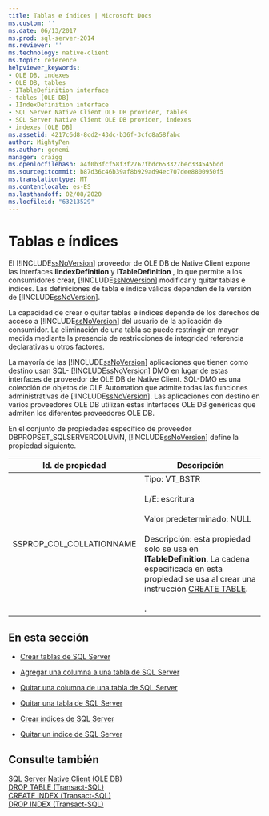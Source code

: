 ```yaml
---
title: Tablas e índices | Microsoft Docs
ms.custom: ''
ms.date: 06/13/2017
ms.prod: sql-server-2014
ms.reviewer: ''
ms.technology: native-client
ms.topic: reference
helpviewer_keywords:
- OLE DB, indexes
- OLE DB, tables
- ITableDefinition interface
- tables [OLE DB]
- IIndexDefinition interface
- SQL Server Native Client OLE DB provider, tables
- SQL Server Native Client OLE DB provider, indexes
- indexes [OLE DB]
ms.assetid: 4217c6d8-8cd2-43dc-b36f-3cfd8a58fabc
author: MightyPen
ms.author: genemi
manager: craigg
ms.openlocfilehash: a4f0b3fcf58f3f2767fbdc653327bec334545bdd
ms.sourcegitcommit: b87d36c46b39af8b929ad94ec707dee8800950f5
ms.translationtype: MT
ms.contentlocale: es-ES
ms.lasthandoff: 02/08/2020
ms.locfileid: "63213529"
---
```

# <a name="tables-and-indexes"></a>Tablas e índices
  El [!INCLUDE[ssNoVersion](../../includes/ssnoversion-md.md)] proveedor de OLE DB de Native Client expone las interfaces **IIndexDefinition** y **ITableDefinition** , lo que permite a los consumidores crear, [!INCLUDE[ssNoVersion](../../includes/ssnoversion-md.md)] modificar y quitar tablas e índices. Las definiciones de tabla e índice válidas dependen de la versión de [!INCLUDE[ssNoVersion](../../includes/ssnoversion-md.md)].  
  
 La capacidad de crear o quitar tablas e índices depende de los derechos de acceso a [!INCLUDE[ssNoVersion](../../includes/ssnoversion-md.md)] del usuario de la aplicación de consumidor. La eliminación de una tabla se puede restringir en mayor medida mediante la presencia de restricciones de integridad referencia declarativas u otros factores.  
  
 La mayoría de las [!INCLUDE[ssNoVersion](../../includes/ssnoversion-md.md)] aplicaciones que tienen como destino usan SQL- [!INCLUDE[ssNoVersion](../../includes/ssnoversion-md.md)] DMO en lugar de estas interfaces de proveedor de OLE DB de Native Client. SQL-DMO es una colección de objetos de OLE Automation que admite todas las funciones administrativas de [!INCLUDE[ssNoVersion](../../includes/ssnoversion-md.md)]. Las aplicaciones con destino en varios proveedores OLE DB utilizan estas interfaces OLE DB genéricas que admiten los diferentes proveedores OLE DB.  
  
 En el conjunto de propiedades específico de proveedor DBPROPSET_SQLSERVERCOLUMN, [!INCLUDE[ssNoVersion](../../includes/ssnoversion-md.md)] define la propiedad siguiente.  
  
|Id. de propiedad|Descripción|  
|-----------------|-----------------|  
|SSPROP_COL_COLLATIONNAME|Tipo: VT_BSTR<br /><br /> L/E: escritura<br /><br /> Valor predeterminado: NULL<br /><br /> Descripción: esta propiedad solo se usa en **ITableDefinition**. La cadena especificada en esta propiedad se usa al crear una instrucción [CREATE TABLE](/sql/t-sql/statements/create-table-transact-sql).<br /><br /> .|  
  
## <a name="in-this-section"></a>En esta sección  
  
-   [Crear tablas de SQL Server](../../relational-databases/native-client-ole-db-tables-indexes/creating-sql-server-tables.md)  
  
-   [Agregar una columna a una tabla de SQL Server](../../relational-databases/native-client-ole-db-tables-indexes/adding-a-column-to-a-sql-server-table.md)  
  
-   [Quitar una columna de una tabla de SQL Server](../../relational-databases/native-client-ole-db-tables-indexes/removing-a-column-from-a-sql-server-table.md)  
  
-   [Quitar una tabla de SQL Server](../../relational-databases/native-client-ole-db-tables-indexes/dropping-a-sql-server-table.md)  
  
-   [Crear índices de SQL Server](../../relational-databases/indexes/indexes.md)  
  
-   [Quitar un índice de SQL Server](../../relational-databases/native-client-ole-db-tables-indexes/dropping-a-sql-server-index.md)  
  
## <a name="see-also"></a>Consulte también  
 [SQL Server Native Client &#40;OLE DB&#41;](../../relational-databases/native-client/ole-db/sql-server-native-client-ole-db.md)   
 [DROP TABLE &#40;Transact-SQL&#41;](/sql/t-sql/statements/drop-table-transact-sql)   
 [CREATE INDEX &#40;Transact-SQL&#41;](/sql/t-sql/statements/create-index-transact-sql)   
 [DROP INDEX &#40;Transact-SQL&#41;](/sql/t-sql/statements/drop-index-transact-sql)  
  
  
